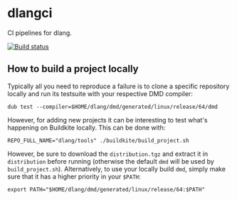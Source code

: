 # dlangci

CI pipelines for dlang.

[![Build status](https://badge.buildkite.com/7e4ed28182279b460ce787dbc36ba2f5a142843225a9c9ecb8.svg?branch=master)](https://buildkite.com/dlang/ci)

How to build a project locally
------------------------------

Typically all you need to reproduce a failure is to clone a specific repository locally and run its testsuite with your respective DMD compiler:

```
dub test --compiler=$HOME/dlang/dmd/generated/linux/release/64/dmd
```

However, for adding new projects it can be interesting to test what's happening on Buildkite locally.
This can be done with:

```
REPO_FULL_NAME="dlang/tools" ./buildkite/build_project.sh
```

However, be sure to download the `distribution.tgz` and extract it in `distribution` before running (otherwise the default `dmd` will be used by `build_project.sh`).
Alternatively, to use your locally build `dmd`, simply make sure that it has a higher priority in your `$PATH`:

```
export PATH="$HOME/dlang/dmd/generated/linux/release/64:$PATH"
```
